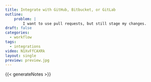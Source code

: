 ```yaml
---
title: Integrate with GitHub, Bitbucket, or GitLab
outline:
    problem: |
        I want to use pull requests, but still stage my changes.
draft: false
categories:
  - workflow
tags:
  - integrations
video: N1XvFfCAXRk
layout: single
preview: preview.jpg
---
```


{{< generateNotes >}}
